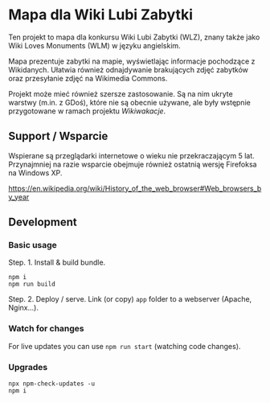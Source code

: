 Mapa dla Wiki Lubi Zabytki
==========================

Ten projekt to mapa dla konkursu Wiki Lubi Zabytki (WLZ), znany także jako Wiki Loves Monuments (WLM) w języku angielskim.

Mapa prezentuje zabytki na mapie, wyświetlając informacje pochodzące z Wikidanych.
Ułatwia również odnajdywanie brakujących zdjęć zabytków oraz przesyłanie zdjęć na Wikimedia Commons.

Projekt może mieć również szersze zastosowanie.
Są na nim ukryte warstwy (m.in. z GDoś), które nie są obecnie używane, 
ale były wstępnie przygotowane w ramach projektu *Wikiwakacje*.  

Support / Wsparcie
------------------

Wspierane są przeglądarki internetowe o wieku nie przekraczającym 5 lat. Przynajmniej na razie wsparcie obejmuje również ostatnią wersję Firefoksa na Windows XP.

https://en.wikipedia.org/wiki/History_of_the_web_browser#Web_browsers_by_year

Development
-----------

### Basic usage

Step. 1. Install & build bundle.
```
npm i
npm run build
```
Step. 2. Deploy / serve.
Link (or copy) `app` folder to a webserver (Apache, Nginx...).

### Watch for changes

For live updates you can use `npm run start` (watching code changes).

### Upgrades
```
npx npm-check-updates -u
npm i
```
